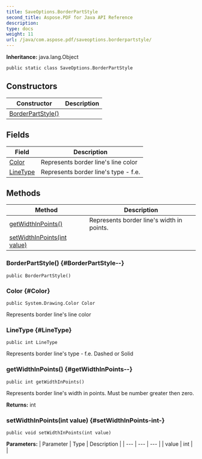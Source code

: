 ```yaml
---
title: SaveOptions.BorderPartStyle
second_title: Aspose.PDF for Java API Reference
description: 
type: docs
weight: 11
url: /java/com.aspose.pdf/saveoptions.borderpartstyle/
---
```

**Inheritance:**
java.lang.Object
```
public static class SaveOptions.BorderPartStyle
```
## Constructors

| Constructor | Description |
| --- | --- |
| [BorderPartStyle()](#BorderPartStyle--) |  |
## Fields

| Field | Description |
| --- | --- |
| [Color](#Color) | Represents border line's line color |
| [LineType](#LineType) | Represents border line's type - f.e. |
## Methods

| Method | Description |
| --- | --- |
| [getWidthInPoints()](#getWidthInPoints--) | Represents border line's width in points. |
| [setWidthInPoints(int value)](#setWidthInPoints-int-) |  |
### BorderPartStyle() {#BorderPartStyle--}
```
public BorderPartStyle()
```


### Color {#Color}
```
public System.Drawing.Color Color
```


Represents border line's line color

### LineType {#LineType}
```
public int LineType
```


Represents border line's type - f.e. Dashed or Solid

### getWidthInPoints() {#getWidthInPoints--}
```
public int getWidthInPoints()
```


Represents border line's width in points. Must be number greater then zero.

**Returns:**
int
### setWidthInPoints(int value) {#setWidthInPoints-int-}
```
public void setWidthInPoints(int value)
```




**Parameters:**
| Parameter | Type | Description |
| --- | --- | --- |
| value | int |  |


